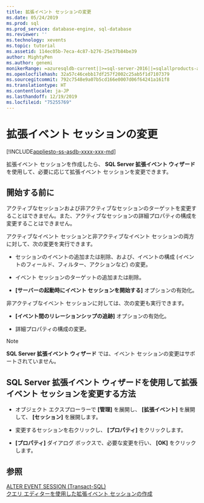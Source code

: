 ```yaml
---
title: 拡張イベント セッションの変更
ms.date: 05/24/2019
ms.prod: sql
ms.prod_service: database-engine, sql-database
ms.reviewer: ''
ms.technology: xevents
ms.topic: tutorial
ms.assetid: 114ec05b-7eca-4c87-b276-25e37b84be39
author: MightyPen
ms.author: genemi
monikerRange: =azuresqldb-current||>=sql-server-2016||=sqlallproducts-allversions||>=sql-server-linux-2017||=azuresqldb-mi-current
ms.openlocfilehash: 32a57c46cebb17df257f2002c25ab5f1d7107379
ms.sourcegitcommit: 792c7548e9a07b5cd166e0007d06f64241a161f8
ms.translationtype: HT
ms.contentlocale: ja-JP
ms.lasthandoff: 12/19/2019
ms.locfileid: "75255769"
---
```

# <a name="alter-an-extended-events-session"></a>拡張イベント セッションの変更

[!INCLUDE[appliesto-ss-asdb-xxxx-xxx-md](../../includes/appliesto-ss-asdb-xxxx-xxx-md.md)]

  拡張イベント セッションを作成したら、 **SQL Server 拡張イベント ウィザード**を使用して、必要に応じて拡張イベント セッションを変更できます。  
  
## <a name="before-you-begin"></a>開始する前に  
 アクティブなセッションおよび非アクティブなセッションのターゲットを変更することはできません。また、アクティブなセッションの詳細プロパティの構成を変更することはできません。  
  
 アクティブなイベント セッションと非アクティブなイベント セッションの両方に対して、次の変更を実行できます。  
  
-   セッションのイベントの追加または削除、および、イベントの構成 (イベントのフィールド、フィルター、アクションなど) の変更。  
  
-   イベント セッションのターゲットの追加または削除。  
  
-   **[サーバーの起動時にイベント セッションを開始する]** オプションの有効化。  
  
 非アクティブなイベント セッションに対しては、次の変更も実行できます。  
  
-   **[イベント間のリレーションシップの追跡]** オプションの有効化。  
  
-   詳細プロパティの構成の変更。  
  
> [!NOTE]  
>  **SQL Server 拡張イベント ウィザード** では、イベント セッションの変更はサポートされていません。  
  
## <a name="how-to-alter-an-extended-events-session-using-the-sql-server-extended-events-wizard"></a>SQL Server 拡張イベント ウィザードを使用して拡張イベント セッションを変更する方法  
  
-   オブジェクト エクスプローラーで **[管理]** を展開し、 **[拡張イベント]** を展開して、 **[セッション]** を展開します。  
  
-   変更するセッションを右クリックし、 **[プロパティ]** をクリックします。  
  
-   **[プロパティ]** ダイアログ ボックスで、必要な変更を行い、 **[OK]** をクリックします。  
  
## <a name="see-also"></a>参照  
 [ALTER EVENT SESSION &#40;Transact-SQL&#41;](../../t-sql/statements/alter-event-session-transact-sql.md)   
 [クエリ エディターを使用した拡張イベント セッションの作成](quick-start-extended-events-in-sql-server.md)  
  
  

